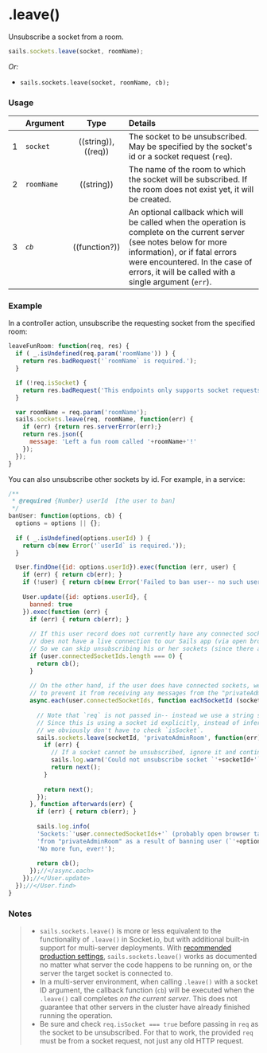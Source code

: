 # .leave()

Unsubscribe a socket from a room.


```js
sails.sockets.leave(socket, roomName);
```

_Or:_
+ `sails.sockets.leave(socket, roomName, cb);`


### Usage

|   | Argument   | Type        | Details |
|---|------------|:-----------:|:--------|
| 1 | `socket`   | ((string)), ((req)) | The socket to be unsubscribed.  May be specified by the socket's id or a socket request (`req`).
| 2 | `roomName` | ((string))  | The name of the room to which the socket will be subscribed.  If the room does not exist yet, it will be created.
| 3 | _`cb`_       | ((function?))| An optional callback which will be called when the operation is complete on the current server (see notes below for more information), or if fatal errors were encountered.  In the case of errors, it will be called with a single argument (`err`).


### Example

In a controller action, unsubscribe the requesting socket from the specified room:

```javascript
leaveFunRoom: function(req, res) {
  if ( _.isUndefined(req.param('roomName')) ) {
    return res.badRequest('`roomName` is required.');
  }

  if (!req.isSocket) {
    return res.badRequest('This endpoints only supports socket requests.');
  }

  var roomName = req.param('roomName');
  sails.sockets.leave(req, roomName, function(err) {
    if (err) {return res.serverError(err);}
    return res.json({
      message: 'Left a fun room called '+roomName+'!'
    });
  });
}
```


You can also unsubscribe other sockets by id.  For example, in a service:

```javascript
/**
 * @required {Number} userId  [the user to ban]
 */
banUser: function(options, cb) {
  options = options || {};
  
  if ( _.isUndefined(options.userId) ) {
    return cb(new Error('`userId` is required.'));
  }

  User.findOne({id: options.userId}).exec(function (err, user) {
    if (err) { return cb(err); }
    if (!user) { return cb(new Error('Failed to ban user-- no such user (`'+options.userId+'`) exists!'); }
    
    User.update({id: options.userId}, {
      banned: true
    }).exec(function (err) {
      if (err) { return cb(err); }
      
      // If this user record does not currently have any connected sockets tracked, then that means he or she
      // does not have a live connection to our Sails app (via open browser tabs, iPhone apps, etc.).
      // So we can skip unsubscribing his or her sockets (since there aren't any).
      if (user.connectedSocketIds.length === 0) {
        return cb();
      }
      
      // On the other hand, if the user does have connected sockets, we will call `.leave()` for each one
      // to prevent it from receiving any messages from the "privateAdminRoom".
      async.each(user.connectedSocketIds, function eachSocketId (socketId, next) {
      
        // Note that `req` is not passed in-- instead we use a string socket id.
        // Since this is using a socket id explicitly, instead of inferring one from `req`,
        // we obviously don't have to check `isSocket`.
        sails.sockets.leave(socketId, 'privateAdminRoom', function(err) {
          if (err) {
            // If a socket cannot be unsubscribed, ignore it and continue on (but log a warning)
            sails.log.warn('Could not unsubscribe socket `'+socketId+'`.  Error:',err);
            return next();
          }
          
          return next();
        });
      }, function afterwards(err) {
        if (err) { return cb(err); }
        
        sails.log.info(
        'Sockets:`'user.connectedSocketIds+'` (probably open browser tabs) were kicked ',
        'from "privateAdminRoom" as a result of banning user (`'+options.userId+'`). '+
        'No more fun, ever!');
        
        return cb();
      });//</async.each>
    });//</User.update>
  });//</User.find>
}
```

### Notes
> + `sails.sockets.leave()` is more or less equivalent to the functionality of `.leave()` in Socket.io, but with additional built-in support for multi-server deployments.  With [recommended production settings](http://sailsjs.org/documentation/concepts/deployment/scaling), `sails.sockets.leave()` works as documented no matter what server the code happens to be running on, or the server the target socket is connected to.
> + In a multi-server environment, when calling `.leave()` with a socket ID argument, the callback function (`cb`) will be executed when the `.leave()` call completes _on the current server_.  This does not guarantee that other servers in the cluster have already finished running the operation.
> + Be sure and check `req.isSocket === true` before passing in `req` as the socket to be unsubscribed.  For that to work, the provided `req` must be from a socket request, not just any old HTTP request.



<docmeta name="displayName" value=".leave()">
<docmeta name="pageType" value="method">
